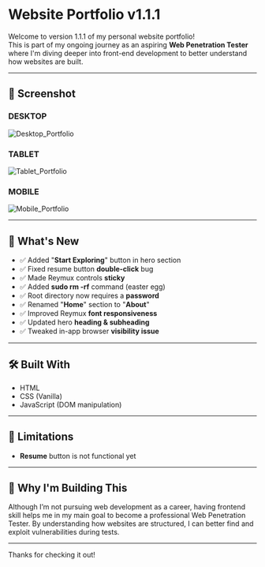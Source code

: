 # Website Portfolio v1.1.1

Welcome to version 1.1.1 of my personal website portfolio!  
This is part of my ongoing journey as an aspiring **Web Penetration Tester** where I'm diving deeper into front-end development to better understand how websites are built.

---

## 📸 Screenshot

### DESKTOP
![Desktop_Portfolio](https://github.com/user-attachments/assets/fe050997-f8ae-4d69-9d12-bed3670120ed)

### TABLET
![Tablet_Portfolio](https://github.com/user-attachments/assets/8914c89f-7e37-497b-bca1-24c3fa5bf657)

### MOBILE
![Mobile_Portfolio](https://github.com/user-attachments/assets/01f55d2c-ca64-4d45-811a-c39dc537d473)

---

## 📌 What's New

- ✅ Added "**Start Exploring**" button in hero section
- ✅ Fixed resume button **double-click** bug
- ✅ Made Reymux controls **sticky**
- ✅ Added **sudo rm -rf** command (easter egg)
- ✅ Root directory now requires a **password**
- ✅ Renamed "**Home**" section to "**About**"
- ✅ Improved Reymux **font responsiveness**
- ✅ Updated hero **heading & subheading**
- ✅ Tweaked in-app browser **visibility issue**

---

## 🛠️ Built With

- HTML
- CSS (Vanilla)
- JavaScript (DOM manipulation)
  
---

## 🚧 Limitations

- **Resume** button is not functional yet

---

## 🙌 Why I'm Building This

Although I’m not pursuing web development as a career, having frontend skill helps me in my main goal to become a professional Web Penetration Tester. By understanding how websites are structured, I can better find and exploit vulnerabilities during tests.

---

Thanks for checking it out!
